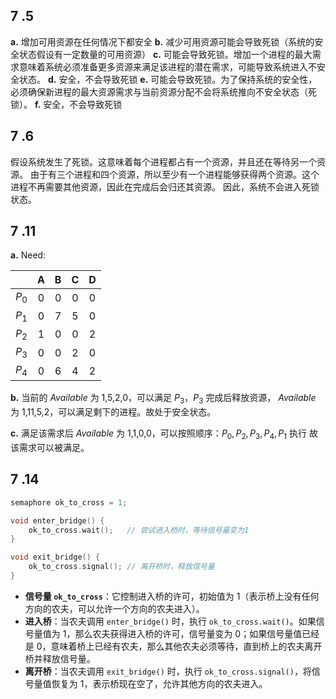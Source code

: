 ## 7 .5
**a.** 增加可用资源在任何情况下都安全
**b.** 减少可用资源可能会导致死锁（系统的安全状态假设有一定数量的可用资源）
**c.** 可能会导致死锁。增加一个进程的最大需求意味着系统必须准备更多资源来满足该进程的潜在需求，可能导致系统进入不安全状态。
**d.** 安全，不会导致死锁
**e.** 可能会导致死锁。为了保持系统的安全性，必须确保新进程的最大资源需求与当前资源分配不会将系统推向不安全状态（死锁）。
**f.** 安全，不会导致死锁

## 7 .6
假设系统发生了死锁。这意味着每个进程都占有一个资源，并且还在等待另一个资源。
由于有三个进程和四个资源，所以至少有一个进程能够获得两个资源。这个进程不再需要其他资源，因此在完成后会归还其资源。
因此，系统不会进入死锁状态。
  
## 7 .11
**a.** Need: 

|       |  A  |  B  |  C  |  D  |
| :---: | :-: | :-: | :-: | :-: |
| $P_0$ |  0  |  0  |  0  |  0  |
| $P_1$ |  0  |  7  |  5  |  0  |
| $P_2$ |  1  |  0  |  0  |  2  |
| $P_3$ |  0  |  0  |  2  |  0  |
| $P_4$ |  0  |  6  |  4  |  2  |

**b.**
当前的 *Available* 为 1,5,2,0，可以满足 $P_3$，$P_3$ 完成后释放资源， *Available* 为 1,11,5,2，可以满足剩下的进程。故处于安全状态。

**c.**
满足该需求后 *Available* 为 1,1,0,0，可以按照顺序：$P_0,P_2,P_3,P_4,P_1$ 执行
故该需求可以被满足。

## 7 .14
```C
semaphore ok_to_cross = 1;

void enter_bridge() {
    ok_to_cross.wait();   // 尝试进入桥时，等待信号量变为1
}

void exit_bridge() {
    ok_to_cross.signal(); // 离开桥时，释放信号量
}
```
- **信号量 `ok_to_cross`**：它控制进入桥的许可，初始值为 1（表示桥上没有任何方向的农夫，可以允许一个方向的农夫进入）。
- **进入桥**：当农夫调用 `enter_bridge()` 时，执行 `ok_to_cross.wait()`。如果信号量值为 1，那么农夫获得进入桥的许可，信号量变为 0；如果信号量值已经是 0，意味着桥上已经有农夫，那么其他农夫必须等待，直到桥上的农夫离开桥并释放信号量。
- **离开桥**：当农夫调用 `exit_bridge()` 时，执行 `ok_to_cross.signal()`，将信号量值恢复为 1，表示桥现在空了，允许其他方向的农夫进入。




